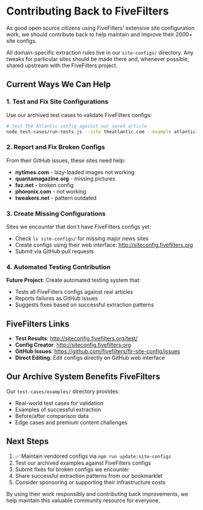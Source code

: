 # Contributing Back to FiveFilters

As good open source citizens using FiveFilters' extensive site configuration work, we should contribute back to help maintain and improve their 2000+ site configs.

All domain-specific extraction rules live in our `site-configs/` directory. Any tweaks for particular sites should be made there and, whenever possible, shared upstream with the FiveFilters project.

## Current Ways We Can Help

### 1. Test and Fix Site Configurations

Use our archived test cases to validate FiveFilters configs:

```bash
# Test The Atlantic config against our saved article
node test-cases/run-tests.js --site theatlantic.com --example atlantic-trump-trade-deals.html
```

### 2. Report and Fix Broken Configs

From their GitHub issues, these sites need help:
- **nytimes.com** - lazy-loaded images not working
- **quantamagazine.org** - missing pictures  
- **faz.net** - broken config
- **phoronix.com** - not working
- **tweakers.net** - pattern outdated

### 3. Create Missing Configurations

Sites we encounter that don't have FiveFilters configs yet:
- Check `ls site-configs/` for missing major news sites
- Create configs using their web interface: http://siteconfig.fivefilters.org
- Submit via GitHub pull requests

### 4. Automated Testing Contribution

**Future Project**: Create automated testing system that:
- Tests all FiveFilters configs against real articles
- Reports failures as GitHub issues
- Suggests fixes based on successful extraction patterns

## FiveFilters Links

- **Test Results**: http://siteconfig.fivefilters.org/test/
- **Config Creator**: http://siteconfig.fivefilters.org
- **GitHub Issues**: https://github.com/fivefilters/ftr-site-config/issues
- **Direct Editing**: Edit configs directly on GitHub web interface

## Our Archive System Benefits FiveFilters

Our `test-cases/examples/` directory provides:
- Real-world test cases for validation
- Examples of successful extraction
- Before/after comparison data
- Edge cases and premium content challenges

## Next Steps

1. ✅ Maintain vendored configs via `npm run update:site-configs`
2. Test our archived examples against FiveFilters configs
3. Submit fixes for broken configs we encounter
4. Share successful extraction patterns from our bookmarklet
5. Consider sponsoring or supporting their infrastructure costs

By using their work responsibly and contributing back improvements, we help maintain this valuable community resource for everyone.